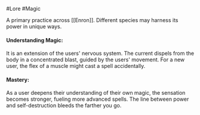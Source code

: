 #Lore #Magic 

A primary practice across [[Enron]]. Different species may harness its power in unique ways.

#### Understanding Magic:
 It is an extension of the users' nervous system. The current dispels from the body in a concentrated blast, guided by the users' movement. For a new user, the flex of a muscle might cast a spell accidentally.

#### Mastery:
 As a user deepens their understanding of their own magic, the sensation becomes stronger, fueling more advanced spells. The line between power and self-destruction bleeds the farther you go. 